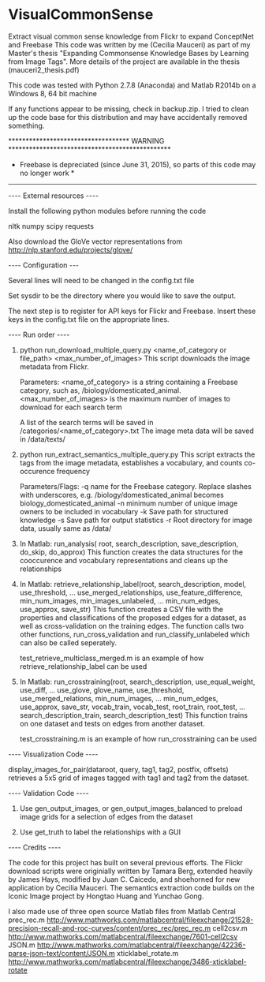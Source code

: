 # VisualCommonSense
Extract visual common sense knowledge from Flickr to expand ConceptNet and Freebase
This code was written by me (Cecilia Mauceri) as part of my Master's thesis "Expanding Commonsense Knowledge Bases by Learning from Image Tags". More details of the project are available in the thesis (mauceri2_thesis.pdf)

This code was tested with Python 2.7.8 (Anaconda) and Matlab R2014b on a Windows 8, 64 bit machine

If any functions appear to be missing, check in backup.zip. I tried to clean up the code base for this distribution and may have accidentally removed something.

*********************************** WARNING ***********************************************
* Freebase is depreciated (since June 31, 2015), so parts of this code may no longer work *
*******************************************************************************************

---- External resources ----

Install the following python modules before running the code

nltk
numpy
scipy
requests

Also download the GloVe vector representations from
http://nlp.stanford.edu/projects/glove/

---- Configuration ---

Several lines will need to be changed in the config.txt file

Set sysdir to be the directory where you would like to save the output. 

The next step is to register for API keys for Flickr and Freebase. Insert these keys in the config.txt file on the appropriate lines.

---- Run order ----

1.  python run_download_multiple_query.py <name_of_category or file_path> <max_number_of_images>
    This script downloads the image metadata from Flickr.

    Parameters:
    <name_of_category> is a string containing a Freebase category, such as, /biology/domesticated_animal. 
    <max_number_of_images> is the maximum number of images to download for each search term
    
    A list of the search terms will be saved in  <sysdir>/categories/<name_of_category>.txt
    The image meta data will be saved in <sysdir>/data/texts/

2.  python run_extract_semantics_multiple_query.py <parameters>
    This script extracts the tags from the image metadata, establishes a vocabulary, and counts co-occurence frequency

    Parameters/Flags:
    -q name for the Freebase category. Replace slashes with underscores, e.g. /biology/domesticated_animal becomes biology_domesticated_animal 
    -n minimum number of unique image owners to be included in vocabulary 
    -k Save path for structured knowledge 
    -s Save path for output statistics 
    -r Root directory for image data, usually same as <sysdir>/data/

3. In Matlab: run_analysis( root, search_description, save_description, do_skip, do_approx)
   This function creates the data structures for the cooccurence and vocabulary representations and cleans up the relationships

4. In Matlab: retrieve_relationship_label(root, search_description, model, use_threshold, ...
    use_merged_relationships, use_feature_difference, min_num_images, min_images_unlabeled, ...
    min_num_edges, use_approx, save_str)
   This function creates a CSV file with the properties and classifications of the proposed edges for a dataset, as well as cross-validation on the training edges. The function calls two other functions, run_cross_validation and run_classify_unlabeled which can also be called seperately.

   test_retrieve_multiclass_merged.m is an example of how retrieve_relationship_label can be used

5. In Matlab: run_crosstraining(root, search_description, use_equal_weight, use_diff, ...
    use_glove, glove_name, use_threshold, use_merged_relations, min_num_images, ...
    min_num_edges, use_approx, save_str, vocab_train, vocab_test, root_train, root_test, ...
    search_description_train, search_description_test)
   This function trains on one dataset and tests on edges from another dataset. 

   test_crosstraining.m is an example of how run_crosstraining can be used

---- Visualization Code ----

display_images_for_pair(dataroot, query, tag1, tag2, postfix, offsets) retrieves a 5x5 grid of images tagged with tag1 and tag2 from the dataset.

---- Validation Code ----

1. Use gen_output_images, or gen_output_images_balanced to preload image grids for a selection of edges from the dataset

2. Use get_truth to label the relationships with a GUI

---- Credits ----

The code for this project has built on several previous efforts. The Flickr download scripts were originially written by Tamara Berg, extended heavily by James Hays, modified by Juan C. Caicedo, and shoehorned for new application by Cecilia Mauceri. The semantics extraction code builds on the Iconic Image project by Hongtao Huang and Yunchao Gong.

I also made use of three open source Matlab files from Matlab Central
prec_rec.m     http://www.mathworks.com/matlabcentral/fileexchange/21528-precision-recall-and-roc-curves/content/prec_rec/prec_rec.m
cell2csv.m     http://www.mathworks.com/matlabcentral/fileexchange/7601-cell2csv
JSON.m         http://www.mathworks.com/matlabcentral/fileexchange/42236-parse-json-text/content/JSON.m
xticklabel_rotate.m http://www.mathworks.com/matlabcentral/fileexchange/3486-xticklabel-rotate